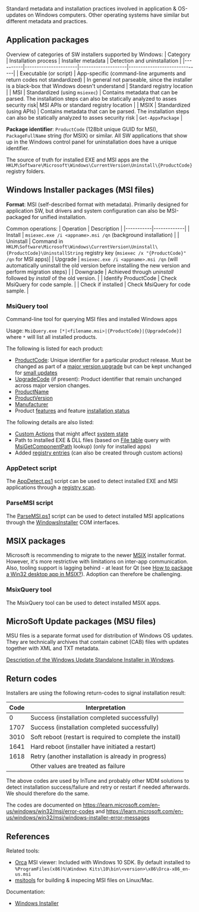 Standard metadata and installation practices involved in application & OS-updates on Windows computers. Other operating systems have similar but different metadata and practices.

## Application packages

Overview of categories of SW installers supported by Windows:
| Category | Installation process | Installer metadata | Detection and uninstallation |
|----------|----------------------|--------------------|------------------------------|
| Executable (or script) | App-specific (command-line arguments and return codes not standardized) | In general not parseable, since the installer is a black-box that Windows doesn't understand | Standard registry location |
| MSI      | Standardized (using `msiexec`) | Contains metadata that can be parsed. The installation steps can also be statically analyzed to asses security risk| MSI APIs or standard registry location |
| MSIX     | Standardized (using APIs) | Contains metadata that can be parsed. The installation steps can also be statically analyzed to asses security risk | `Get-AppxPackage` |

**Package identifier**: `ProductCode` (128bit unique GUID for MSI), `PackageFullName` string (for MSIX) or similar. All SW applications that show up in the Windows control panel for uninstallation does have a unique identifier.

The source of truth for installed EXE and MSI apps are the `HKLM\Software\Microsoft\Windows\CurrentVersion\Uninstall\{ProductCode}` registry folders.

## Windows Installer packages (MSI files)
**Format**: MSI (self-described format with metadata). Primarily designed for application SW, but drivers and system configuration can also be MSI-packaged for unified installation.

Common operations:
| Operation | Description |
|-----------|-------------|
| Install | `msiexec.exe /i <appname>.msi /qn` (background installation) |
| Uninstall | Command in `HKLM\Software\Microsoft\Windows\CurrentVersion\Uninstall\{ProductCode}\UninstallString` registry key (`msiexec /x "{ProductCode}" /qn` for MSI apps)|
| Upgrade | `msiexec.exe /i <appname>.msi /qn` (will automatically uninstall the old version before installing the new version and perform migration steps) |
| Downgrade | Achieved through _uninstall_ followed by _install_ of the old version. |
| Identify ProductCode | Check MsiQuery for code sample. |
| Check if installed | Check MsiQuery for code sample. |

### MsiQuery tool
Command-line tool for querying MSI files and installed Windows apps

Usage: `MsiQuery.exe [*|<filename.msi>|{ProductCode}|{UpgradeCode}]` where `*` will list all installed products.

The following is listed for each product:
* [ProductCode](https://docs.microsoft.com/en-us/windows/win32/msi/productcode): Unique identifier for a particular product release. Must be changed as part of a [major version upgrade](https://learn.microsoft.com/en-us/windows/win32/msi/major-upgrades) but can be kept unchanged for [small updates](https://learn.microsoft.com/en-us/windows/win32/msi/small-updates)
* [UpgradeCode](https://docs.microsoft.com/en-us/windows/win32/msi/using-an-upgradecode) (if present): Product identifier that remain unchanged across major version changes.
* [ProductName](https://docs.microsoft.com/en-us/windows/win32/msi/productname)
* [ProductVersion](https://docs.microsoft.com/en-us/windows/win32/msi/productversion)
* [Manufacturer](https://docs.microsoft.com/en-us/windows/win32/msi/manufacturer)
* Product [features](https://learn.microsoft.com/en-us/windows/win32/msi/windows-installer-features) and feature [installation status](https://learn.microsoft.com/en-us/windows/win32/msi/feature-table)

The following details are also listed:
* [Custom Actions](https://docs.microsoft.com/en-us/windows/win32/msi/custom-actions) that might affect [system state](https://docs.microsoft.com/en-us/windows/win32/msi/changing-the-system-state-using-a-custom-action)
* Path to installed EXE & DLL files (based on [File table](https://docs.microsoft.com/en-us/windows/win32/msi/file-table) query with [MsiGetComponentPath](https://docs.microsoft.com/en-us/windows/win32/api/msi/nf-msi-msigetcomponentpathw) lookup) (only for installed apps)
* Added [registry entries](https://docs.microsoft.com/en-us/windows/win32/msi/registry-table) (can also be created through custom actions)

### AppDetect script
The [AppDetect.ps1](./AppDetect.ps1) script can be used to detect installed EXE and MSI applications through a [registry scan](https://learn.microsoft.com/en-us/windows/win32/msi/uninstall-registry-key).

### ParseMSI script
The [ParseMSI.ps1](./ParseMSI.ps1) script can be used to detect installed MSI applications through the [WindowsInstaller](https://learn.microsoft.com/en-us/windows/win32/msi/installer-object) COM interfaces.


## MSIX packages
Microsoft is recommending to migrate to the newer [MSIX](https://learn.microsoft.com/en-us/windows/msix/overview) installer format. However, it's more restrictive with limitations on inter-app communication. Also, tooling support is lagging behind - at least for Qt (see [How to package a Win32 desktop app in MSIX?](https://bugreports.qt.io/browse/QTBUG-97088)). Adoption can therefore be challenging.

### MsixQuery tool
The MsixQuery tool can be used to detect installed MSIX apps.


## MicroSoft Update packages (MSU files)
MSU files is a separate format used for distribution of Windows OS updates. They are technically archives that contain cabinet (CAB) files with updates together with XML and TXT metadata.

[Description of the Windows Update Standalone Installer in Windows](https://support.microsoft.com/en-us/topic/description-of-the-windows-update-standalone-installer-in-windows-799ba3df-ec7e-b05e-ee13-1cdae8f23b19).

## Return codes
Installers are using the following return-codes to signal installation result:

| Code | Interpretation |
|------|----------------|
| 0    | Success (installation completed successfully) |
| 1707 | Success (installation completed successfully) |
| 3010 | Soft reboot (restart is required to complete the install) |
| 1641 | Hard reboot (installer have initiated a restart) |
| 1618 | Retry (another installation is already in progress) |
|      | Other values are treated as failure |

The above codes are used by InTune and probably other MDM solutions to detect installation success/failure and retry or restart if needed afterwards. We should therefore do the same.

The codes are documented on https://learn.microsoft.com/en-us/windows/win32/msi/error-codes and https://learn.microsoft.com/en-us/windows/win32/msi/windows-installer-error-messages


## References
Related tools:
* [Orca](https://docs.microsoft.com/en-us/windows/win32/msi/orca-exe) MSI viewer: Included with Windows 10 SDK. By default installed to `%ProgramFiles(x86)%\Windows Kits\10\bin\<version>\x86\Orca-x86_en-us.msi`
* [msitools](https://gitlab.gnome.org/GNOME/msitools) for building & inspecing MSI files on Linux/Mac.

Documentation:
* [Windows Installer](https://docs.microsoft.com/en-us/windows/win32/msi/windows-installer-portal)
